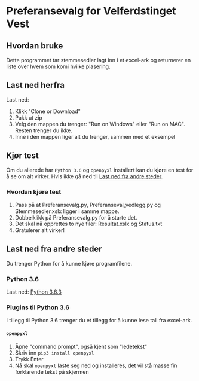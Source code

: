 # Preferansevalg for Velferdstinget Vest

## Hvordan bruke
Dette programmet tar stemmesedler lagt inn i et excel-ark og returnerer en liste over hvem som komi hvilke plasering.

## Last ned herfra
Last ned:
1. Klikk "Clone or Download"
2. Pakk ut zip
3. Velg den mappen du trenger: "Run on Windows" eller "Run on MAC". Resten trenger du ikke.
4. Inne i den mappen liger alt du trenger, sammen med et eksempel

## Kjør test
Om du allerede har `Python 3.6` og `openpyxl` installert kan du kjøre en test for å se om alt virker. Hvis ikke gå ned til [Last ned fra andre steder](https://github.com/roverelk/Preferansevalg_VelferdstingetVest#last-ned-fra-andre-steder).

### Hvordan kjøre test
1. Pass på at Preferansevalg.py, Preferanseval_vedlegg.py og Stemmesedler.xslx ligger i samme mappe.
2. Dobbelklikk på Preferansevalg.py for å starte det.
3. Det skal nå opprettes to nye filer: Resultat.xslx og Status.txt
4. Gratulerer alt virker!

## Last ned fra andre steder
Du trenger Python for å kunne kjøre programfilene.
### Python 3.6
Last ned: [Python 3.6.3](https://www.python.org/ftp/python/3.6.3/python-3.6.3.exe "This is a direct donwload link :-)")

### Plugins til Python 3.6
I tillegg til Python 3.6 trenger du et tillegg for å kunne lese tall fra excel-ark.
#### `openpyxl`
1. Åpne "command prompt", også kjent som "ledetekst"
2. Skriv inn `pip3 install openpyxl`
3. Trykk Enter
4. Nå skal `openpyxl` laste seg ned og installeres, det vil stå masse fin forklarende tekst på skjermen
